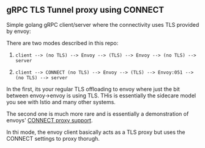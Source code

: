 
## gRPC TLS Tunnel proxy using CONNECT

Simple golang gRPC client/server where the connectivity uses TLS provided by envoy:

There are two modes described in this repo:

1. `client --> (no TLS) --> Envoy --> (TLS) --> Envoy --> (no TLS) --> server`

2. `client --> CONNECT (no TLS) --> Envoy --> (TLS) --> Envoy:051 --> (no TLS) --> server`


In the first, its your regular TLS offloading to envoy where just the bit between envoy->envoy is using TLS.  THis is essentially the sidecare model you see with Istio and many other systems.

The second one is much more rare and is essentially a demonstration of envoys' [CONNECT proxy support](https://www.envoyproxy.io/docs/envoy/latest/intro/arch_overview/http/upgrades#connect-support).

In thi mode, the envoy client basically acts as a TLS proxy but uses the CONNECT settings to proxy thorugh.